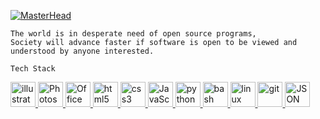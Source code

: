 <!--```                                        
█████████          █████████          █████████
██                 ██                 ██     ██       
█████████    ██    ███████      ██    █████████       |  █
       ██          ██                 ██     ██       |__█
█████████          █████████          ██     ██          █
```-->
[![MasterHead](https://cdn.discordapp.com/attachments/682318783767248962/1100841499861729381/Advanced_architecture_that_looks_dystopian_and_out_of_this_world__psychedelic__bright__hazy__in_the__Seed-6401568_Steps-50_Guidance-7.5.jpeg)]()

```
The world is in desperate need of open source programs,
Society will advance faster if software is open to be viewed and understood by anyone interested.
```
```Tech Stack```
<p align="left">
<!---->
<!-- Illustrator -->
<a href="https://www.adobe.com/in/products/illustrator.html" target="_blank" rel="noreferrer"> <img src="https://raw.githubusercontent.com/get-icon/geticon/fc0f660daee147afb4a56c64e12bde6486b73e39/icons/adobe-illustrator.svg" alt="illustrator" width="40" height="40"/> </a>
<!---->
<!-- Photoshop -->
<a href="https://www.adobe.com/products/photoshop.html" target="_blank" rel="noreferrer"> <img src="https://vectorwiki.com/images/IqKa8__adobe-photoshop.svg" alt="Photoshop" width="40" height="40"/> </a>
<!---->
<!-- Office 365 -->
<a href="https://www.office.com/" target="_blank" rel="noreferrer"> <img src="https://raw.githubusercontent.com/wappalyzer/wappalyzer/cf1d90715055ce7737413401b392b34cf1da94d2/src/drivers/webextension/images/icons/Microsoft%20365.svg" alt="Office 365" width="40" height="40"/> </a>
<!---->
<!-- HTML -->
<a href="https://www.w3.org/html/" target="_blank" rel="noreferrer"> <img src="https://raw.githubusercontent.com/devicons/devicon/master/icons/html5/html5-original-wordmark.svg" alt="html5" width="40" height="40"/> </a>
<!---->
<!-- CSS -->
<a href="https://www.w3schools.com/css/" target="_blank" rel="noreferrer"> <img src="https://raw.githubusercontent.com/devicons/devicon/master/icons/css3/css3-original-wordmark.svg" alt="css3" width="40" height="40"/> </a>
<!---->
<!-- JS -->
<a href="https://www.javascript.com/" target="_blank" rel="noreferrer"> <img src="https://vectorwiki.com/images/G9sE3__javascript.svg" alt="JavaScript" width="40" height="40"/> </a>
<!---->
<!-- Python -->
<a href="https://www.python.org" target="_blank" rel="noreferrer"> <img src="https://raw.githubusercontent.com/uiwjs/file-icons/00092fb19e0357a7d8e1cec4f909c7be24c426e9/icon/python.svg" alt="python" width="40" height="40"/> </a>
<!---->
<!-- Bash -->
<a href="https://www.gnu.org/software/bash/" target="_blank" rel="noreferrer"> <img src="https://raw.githubusercontent.com/get-icon/geticon/fc0f660daee147afb4a56c64e12bde6486b73e39/icons/bash.svg" alt="bash" width="40" height="40"/> </a>
<!---->
<!-- Linux -->
<a href="https://www.linux.org/" target="_blank" rel="noreferrer"> <img src="https://upload.vectorlogo.zone/logos/linux/images/23617771-2b68-44e4-9860-2fecfd8167dd.svg" alt="linux" width="40" height="40"/> </a>
<!---->
<!-- GIT -->
<a href="https://git-scm.com/" target="_blank" rel="noreferrer"> <img src="https://www.vectorlogo.zone/logos/git-scm/git-scm-icon.svg" alt="git" width="40" height="40"/> </a>
<!---->
<!-- JSON -->
<a href="https://www.json.org/json-en.html" target="_blank" rel="noreferrer"> <img src="https://www.vectorlogo.zone/logos/json/json-icon.svg" alt="JSON" width="40" height="40"/> </a>
</p>
<!-- <a href="" target="_blank" rel="noreferrer"> <img src="" alt="" width="40" height="40"/> </a> -->
